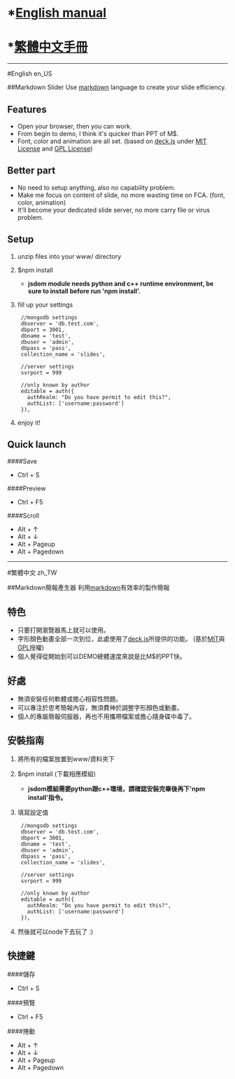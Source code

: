 # *[English manual](https://github.com/tpai/markdown_slider/edit/master/README.md#english-en_us)
# *[繁體中文手冊](https://github.com/tpai/markdown_slider/edit/master/README.md#%E7%B9%81%E9%AB%94%E4%B8%AD%E6%96%87-zh_tw)

- - -

#English en_US

##Markdown Slider
Use [markdown](http://markdown.tw) language to create your slide efficiency. 

Features
---------
* Open your browser, then you can work.
* From begin to demo, I think it's quicker than PPT of M$.
* Font, color and animation are all set. (based on [deck.js](http://imakewebthings.com/deck.js/) under [MIT License](https://github.com/imakewebthings/deck.js/blob/master/MIT-license.txt) and [GPL License](https://github.com/imakewebthings/deck.js/blob/master/GPL-license.txt))

Better part
-----------
* No need to setup anything, also no capability problem.
* Make me focus on content of slide, no more wasting time on FCA. (font, color, animation)
* It'll become your dedicated slide server, no more carry file or virus problem.

Setup
------
1. unzip files into your www/ directory

2. $npm install
   * **jsdom module needs python and c++ runtime environment, be sure to install before run 'npm install'.**

3. fill up your settings

        //mongodb settings
        dbserver = 'db.test.com',
        dbport = 3001,
        dbname = 'test',
        dbuser = 'admin',
        dbpass = 'pass',
        collection_name = 'slides',
        
        //server settings
        svrport = 999
        
        //only known by author
        editable = auth({
          authRealm: "Do you have permit to edit this?",
          authList: ['username:password']
        }),

4. enjoy it!

Quick launch
------------
####Save
* Ctrl + S

####Preview
* Ctrl + F5

####Scroll
* Alt + ↑
* Alt + ↓
* Alt + Pageup
* Alt + Pagedown

- - -

#繁體中文 zh_TW

##Markdown簡報產生器
利用[markdown](http://markdown.tw)有效率的製作簡報

特色
----
* 只要打開瀏覽器馬上就可以使用。
* 字形顏色動畫全部一次到位，此處使用了[deck.js](http://imakewebthings.com/deck.js/)所提供的功能。 (基於[MIT](https://github.com/imakewebthings/deck.js/blob/master/MIT-license.txt)與[GPL](https://github.com/imakewebthings/deck.js/blob/master/GPL-license.txt)授權)
* 個人覺得從開始到可以DEMO總體速度來說是比M$的PPT快。

好處
----
* 無須安裝任何軟體或擔心相容性問題。
* 可以專注於思考簡報內容，無須費神於調整字形顏色或動畫。
* 個人的專屬簡報伺服器，再也不用攜帶檔案或擔心隨身碟中毒了。


安裝指南
--------
1. 將所有的檔案放置到www/資料夾下

2. $npm install (下載相應模組)
   * **jsdom模組需要python跟c++環境，請確認安裝完畢後再下'npm install'指令。**

3. 填寫設定值

        //mongodb settings
        dbserver = 'db.test.com',
        dbport = 3001,
        dbname = 'test',
        dbuser = 'admin',
        dbpass = 'pass',
        collection_name = 'slides',
        
        //server settings
        svrport = 999
        
        //only known by author
        editable = auth({
          authRealm: "Do you have permit to edit this?",
          authList: ['username:password']
        }),

4. 然後就可以node下去玩了 :)

快捷鍵
------
####儲存
* Ctrl + S

####預覽
* Ctrl + F5

####捲動
* Alt + ↑
* Alt + ↓
* Alt + Pageup
* Alt + Pagedown

